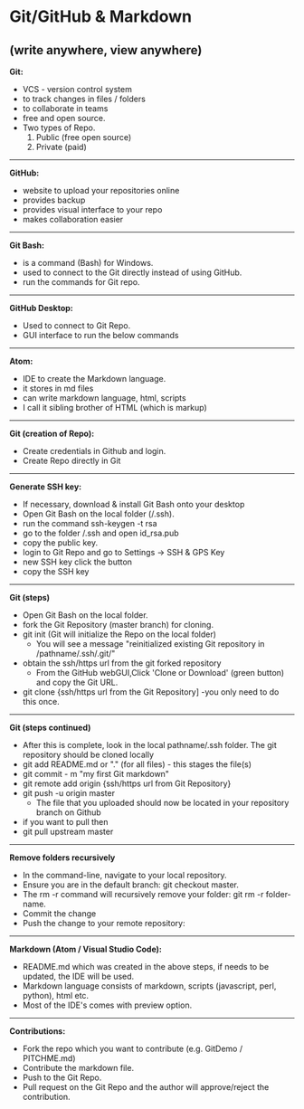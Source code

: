 # Git/GitHub & Markdown
(write anywhere, view anywhere)
---
**Git:**
   - VCS - version control system
   - to track changes in files / folders
   - to collaborate in teams
   - free and open source.
   - Two types of Repo.<BR>
     1) Public (free open source)<BR>
     2) Private (paid)
---
**GitHub:**
  - website to upload your repositories online
  - provides backup
  - provides visual interface to your repo
  - makes collaboration easier
---
**Git Bash:**

  - is a command (Bash) for Windows.
  - used to connect to the Git directly instead of using GitHub.
  - run the commands for Git repo.
---
**GitHub Desktop:**
  - Used to connect to Git Repo.
  - GUI interface to run the below commands
---
**Atom:**
 - IDE to create the Markdown language.
 - it stores in md files
 - can write markdown language, html, scripts
 - I call it sibling brother of HTML (which is markup)
---
**Git (creation of Repo):**
 - Create credentials in Github and login.
 - Create Repo directly in Git
---
**Generate SSH key:**
- If necessary, download & install Git Bash onto your desktop
- Open Git Bash on the local folder (/.ssh).
- run the command ssh-keygen -t rsa
- go to the folder /.ssh and open id_rsa.pub
- copy the public key.
- login to Git Repo and go to Settings -> SSH & GPS Key
- new SSH key click the button
- copy the SSH key
---
**Git (steps)**
 - Open Git Bash on the local folder.
 - fork the Git Repository (master branch) for cloning.
 - git init (Git will initialize the Repo on the local folder)
      - You will see a message "reinitialized existing Git repository in /pathname/.ssh/.git/"
 - obtain the ssh/https url from the git forked repository 
      - From the GitHub webGUI,Click 'Clone or Download' (green button) and copy the Git URL.
 - git clone {ssh/https url from the Git Repository] -you only need to do this once.
 ---
 **Git (steps continued)**
 - After this is complete, look in the local pathname/.ssh folder. The git repository should be cloned locally 
 - git add README.md or "." (for all files) - this stages the file(s)
 - git commit - m "my first Git markdown"
 - git remote add origin {ssh/https url from Git Repository}
 - git push -u origin master
      - The file that you uploaded should now be located in your repository branch on Github
 -  if you want to pull then
 - git pull upstream master
---
**Remove folders recursively**
- In the command-line, navigate to your local repository.
- Ensure you are in the default branch: git checkout master.
- The rm -r command will recursively remove your folder: git rm -r folder-name.
- Commit the change
- Push the change to your remote repository:
---
**Markdown (Atom / Visual Studio Code):**
- README.md which was created in the above steps, if needs to be updated, the IDE will be used.
- Markdown language consists of markdown, scripts (javascript, perl, python), html etc.
- Most of the IDE's comes with preview option.
---
**Contributions:**
- Fork the repo which you want to contribute (e.g. GitDemo / PITCHME.md)
- Contribute the markdown file.
- Push to the Git Repo.
- Pull request on the Git Repo and the author will approve/reject the contribution.

